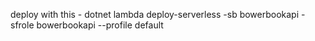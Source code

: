 deploy with this - dotnet lambda deploy-serverless -sb bowerbookapi -sfrole bowerbookapi --profile default